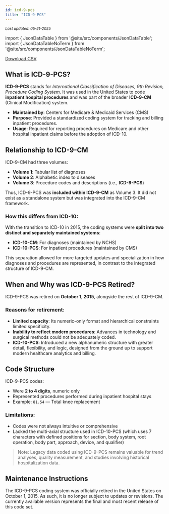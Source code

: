 ```yaml
---
id: icd-9-pcs
title: "ICD-9-PCS"
---
```

<div style={{ marginTop: "-2rem", marginBottom: "1.5rem" }}>
  <small><em>Last updated: 05-21-2025</em></small>
</div>

import { JsonDataTable } from '@site/src/components/JsonDataTable';
import { JsonDataTableNoTerm } from '@site/src/components/JsonDataTableNoTerm';

<JsonDataTableNoTerm  jsonPath="nodes.seed\.the_tuva_project\.terminology__icd_9_pcs.columns" />

<a href="https://tuva-public-resources.s3.amazonaws.com/versioned_terminology/latest/icd_9_pcs.csv_0_0_0.csv.gz">Download CSV</a>

## What is ICD-9-PCS?

**ICD-9-PCS** stands for *International Classification of Diseases, 9th Revision, Procedure Coding System*. It was used in the United States to code **inpatient hospital procedures** and was part of the broader **ICD-9-CM** (Clinical Modification) system.

- **Maintained by**: Centers for Medicare & Medicaid Services (CMS)
- **Purpose**: Provided a standardized coding system for tracking and billing inpatient procedures.
- **Usage**: Required for reporting procedures on Medicare and other hospital inpatient claims before the adoption of ICD-10.

## Relationship to ICD-9-CM

ICD-9-CM had three volumes:
- **Volume 1**: Tabular list of diagnoses
- **Volume 2**: Alphabetic index to diseases
- **Volume 3**: Procedure codes and descriptions (i.e., **ICD-9-PCS**)

Thus, ICD-9-PCS was **included within ICD-9-CM** as Volume 3. It did not exist as a standalone system but was integrated into the ICD-9-CM framework.

### How this differs from ICD-10:

With the transition to ICD-10 in 2015, the coding systems were **split into two distinct and separately maintained systems**:
- **ICD-10-CM**: For diagnoses (maintained by NCHS)
- **ICD-10-PCS**: For inpatient procedures (maintained by CMS)

This separation allowed for more targeted updates and specialization in how diagnoses and procedures are represented, in contrast to the integrated structure of ICD-9-CM.

## When and Why was ICD-9-PCS Retired?

ICD-9-PCS was retired on **October 1, 2015**, alongside the rest of ICD-9-CM.

### Reasons for retirement:
- **Limited capacity**: Its numeric-only format and hierarchical constraints limited specificity.
- **Inability to reflect modern procedures**: Advances in technology and surgical methods could not be adequately coded.
- **ICD-10-PCS**: Introduced a new alphanumeric structure with greater detail, flexibility, and logic, designed from the ground up to support modern healthcare analytics and billing.

## Code Structure

ICD-9-PCS codes:
- Were **2 to 4 digits**, numeric only
- Represented procedures performed during inpatient hospital stays
- Example: `81.54` — Total knee replacement

### Limitations:
- Codes were not always intuitive or comprehensive
- Lacked the multi-axial structure used in ICD-10-PCS (which uses 7 characters with defined positions for section, body system, root operation, body part, approach, device, and qualifier)

> Note: Legacy data coded using ICD-9-PCS remains valuable for trend analyses, quality measurement, and studies involving historical hospitalization data.


## Maintenance Instructions

The ICD-9-PCS coding system was officially retired in the United States on October 1, 2015. As such, it is no longer subject to updates or revisions. The currently available version represents the final and most recent release of this code set.
